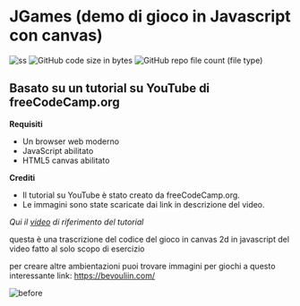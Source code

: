 # JGames (demo di gioco in Javascript con canvas)

![ss](https://img.shields.io/badge/javascript-Game_learn-blue) ![GitHub code size in bytes](https://img.shields.io/github/languages/code-size/Walt7/JGames) ![GitHub repo file count (file type)](https://img.shields.io/github/directory-file-count/Walt7/JGames)


## Basato su un tutorial su YouTube di freeCodeCamp.org

**Requisiti**
- Un browser web moderno
- JavaScript abilitato
- HTML5 canvas abilitato

**Crediti**
- Il tutorial su YouTube è stato creato da freeCodeCamp.org.
- Le immagini sono state scaricate dai link in descrizione del video.

 *Qui il [video](https://www.youtube.com/watch?v=GFO_txvwK_c&t=9647s) di riferimento del tutorial*

questa è una trascrizione del codice 
del gioco in canvas 2d in javascript del video
fatto al solo scopo di esercizio


per creare altre ambientazioni puoi trovare immagini per giochi a questo interessante link: https://bevouliin.com/


![before](https://i.imgur.com/Y1KuKCL.png)
